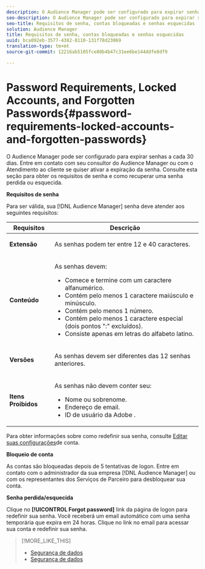 ```yaml
---
description: O Audience Manager pode ser configurado para expirar senhas a cada 30 dias. Entre em contato com seu consultor do Audience Manager ou com o Atendimento ao cliente se quiser ativar a expiração da senha. Consulte esta seção para obter os requisitos de senha e como recuperar uma senha perdida ou esquecida.
seo-description: O Audience Manager pode ser configurado para expirar senhas a cada 30 dias. Entre em contato com seu consultor do Audience Manager ou com o Atendimento ao cliente se quiser ativar a expiração da senha. Consulte esta seção para obter os requisitos de senha e como recuperar uma senha perdida ou esquecida.
seo-title: Requisitos de senha, contas bloqueadas e senhas esquecidas
solution: Audience Manager
title: Requisitos de senha, contas bloqueadas e senhas esquecidas
uuid: bca892eb-3577-4382-8110-131f78d23069
translation-type: tm+mt
source-git-commit: 12216ab5105fce80b4b47c31ee6be144ddfe8df9

---
```



# Password Requirements, Locked Accounts, and Forgotten Passwords{#password-requirements-locked-accounts-and-forgotten-passwords}

O Audience Manager pode ser configurado para expirar senhas a cada 30 dias. Entre em contato com seu consultor do Audience Manager ou com o Atendimento ao cliente se quiser ativar a expiração da senha. Consulte esta seção para obter os requisitos de senha e como recuperar uma senha perdida ou esquecida.

<!-- 

c_password_requirements.xml

 -->

**Requisitos de senha**

Para ser válida, sua [!DNL Audience Manager] senha deve atender aos seguintes requisitos:

<table id="table_9B79E9F634664F6B995649E3158CCF20"> 
 <thead> 
  <tr> 
   <th colname="col1" class="entry"> Requisitos </th> 
   <th colname="col2" class="entry"> Descrição </th> 
  </tr> 
 </thead>
 <tbody> 
  <tr> 
   <td colname="col1"> <p> <b>Extensão</b> </p> </td> 
   <td colname="col2"> <p>As senhas podem ter entre 12 e 40 caracteres. </p> </td> 
  </tr> 
  <tr> 
   <td colname="col1"> <p> <b>Conteúdo</b> </p> </td> 
   <td colname="col2"> <p>As senhas devem: </p> <p> 
     <ul id="ul_70F64B9DE90E463098DFA8AB8349CF0B"> 
      <li id="li_2FBA66E47F4A4E1BB01DE3722821E100">Comece e termine com um caractere alfanumérico. </li> 
      <li id="li_1390D4C9A48944B68B891EE6CB734BBC">Contém pelo menos 1 caractere maiúsculo e minúsculo. </li> 
      <li id="li_B75B64A005804262BAAF0F1901D63358">Contém pelo menos 1 número. </li> 
      <li id="li_28452022AF4743B8B159187BBD10890A">Contém pelo menos 1 caractere especial (dois pontos ":" excluídos). </li> 
      <li id="li_C02B931ABAB84FFE9B87AEBAEDF34EF3">Consiste apenas em letras do alfabeto latino. </li> 
     </ul> </p> </td> 
  </tr> 
  <tr> 
   <td colname="col1"> <p> <b>Versões</b> </p> </td> 
   <td colname="col2"> <p> As senhas devem ser diferentes das 12 senhas anteriores. </p> </td> 
  </tr> 
  <tr> 
   <td colname="col1"> <p> <b>Itens Proibidos</b> </p> </td> 
   <td colname="col2"> <p> As senhas não devem conter seu: </p> <p> 
     <ul id="ul_08DE186AF56E401B933256E69279847A"> 
      <li id="li_CC854F7F86484774A76CCF927E1400B4">Nome ou sobrenome. </li> 
      <li id="li_74ACCF3DE717473B8AB9B1720DD891E7">Endereço de email. </li> 
      <li id="li_09C1F699BF6843ACAB4E68D2F57461AB"><span class="keyword"> ID de usuário da Adobe</span> . </li> 
     </ul> </p> </td> 
  </tr> 
 </tbody> 
</table>

Para obter informações sobre como redefinir sua senha, consulte [Editar suas configurações](../features/administration/edit-account-settings.md)de conta.

**Bloqueio de conta**

As contas são bloqueadas depois de 5 tentativas de logon. Entre em contato com o administrador da sua empresa [!DNL Audience Manager] ou com os representantes dos Serviços de Parceiro para desbloquear sua conta.

**Senha perdida/esquecida**

Clique no **[!UICONTROL Forgot password]** link da página de logon para redefinir sua senha. Você receberá um email automático com uma senha temporária que expira em 24 horas. Clique no link no email para acessar sua conta e redefinir sua senha.

>[!MORE_LIKE_THIS]
>
>* [Segurança de dados](../overview/data-security-and-privacy/data-security.md)
>* [Segurança de dados](../overview/data-security-and-privacy/data-privacy.md)

